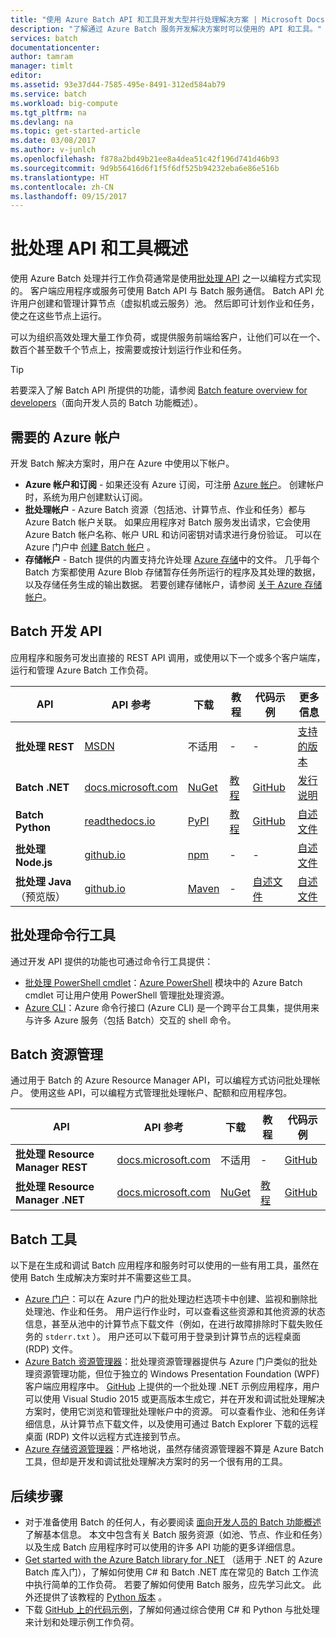 ```yaml
---
title: "使用 Azure Batch API 和工具开发大型并行处理解决方案 | Microsoft Docs"
description: "了解通过 Azure Batch 服务开发解决方案时可以使用的 API 和工具。"
services: batch
documentationcenter: 
author: tamram
manager: timlt
editor: 
ms.assetid: 93e37d44-7585-495e-8491-312ed584ab79
ms.service: batch
ms.workload: big-compute
ms.tgt_pltfrm: na
ms.devlang: na
ms.topic: get-started-article
ms.date: 03/08/2017
ms.author: v-junlch
ms.openlocfilehash: f878a2bd49b21ee8a4dea51c42f196d741d46b93
ms.sourcegitcommit: 9d9b56416d6f1f5f6df525b94232eba6e86e516b
ms.translationtype: HT
ms.contentlocale: zh-CN
ms.lasthandoff: 09/15/2017
---
```

# <a name="overview-of-batch-apis-and-tools"></a>批处理 API 和工具概述

使用 Azure Batch 处理并行工作负荷通常是使用[批处理 API](#batch-development-apis) 之一以编程方式实现的。 客户端应用程序或服务可使用 Batch API 与 Batch 服务通信。 Batch API 允许用户创建和管理计算节点（虚拟机或云服务）池。 然后即可计划作业和任务，使之在这些节点上运行。 

可以为组织高效处理大量工作负荷，或提供服务前端给客户，让他们可以在一个、数百个甚至数千个节点上，按需要或按计划运行作业和任务。 

> [!TIP]
> 若要深入了解 Batch API 所提供的功能，请参阅 [Batch feature overview for developers](./batch-api-basics.md)（面向开发人员的 Batch 功能概述）。
> 
> 

## 需要的 Azure 帐户 <a name="azure-accounts-for-batch-development"></a>
开发 Batch 解决方案时，用户在 Azure 中使用以下帐户。

- **Azure 帐户和订阅** - 如果还没有 Azure 订阅，可注册 [Azure 帐户][free_account]。 创建帐户时，系统为用户创建默认订阅。
- **批处理帐户** - Azure Batch 资源（包括池、计算节点、作业和任务）都与 Azure Batch 帐户关联。 如果应用程序对 Batch 服务发出请求，它会使用 Azure Batch 帐户名称、帐户 URL 和访问密钥对请求进行身份验证。 可以在 Azure 门户中 [创建 Batch 帐户](./batch-account-create-portal.md) 。
- **存储帐户** - Batch 提供的内置支持允许处理 [Azure 存储][azure_storage]中的文件。 几乎每个 Batch 方案都使用 Azure Blob 存储暂存任务所运行的程序及其处理的数据，以及存储任务生成的输出数据。 若要创建存储帐户，请参阅 [关于 Azure 存储帐户](../storage/common/storage-create-storage-account.md)。

## <a name="batch-development-apis"></a>Batch 开发 API
应用程序和服务可发出直接的 REST API 调用，或使用以下一个或多个客户端库，运行和管理 Azure Batch 工作负荷。

| API | API 参考 | 下载 | 教程 | 代码示例 | 更多信息 |
| --- | --- | --- | --- | --- | --- |
| **批处理 REST** |[MSDN][batch_rest] |不适用 |- |- | [支持的版本](https://docs.microsoft.com/rest/api/batchservice/batch-service-rest-api-versioning) |
| **Batch .NET** |[docs.microsoft.com][api_net] |[NuGet ][api_net_nuget] |[教程](./batch-dotnet-get-started.md) |[GitHub][api_sample_net] | [发行说明](https://github.com/Azure/azure-sdk-for-net/blob/AutoRest/src/Batch/Client/changelog.md) |
| **Batch Python** |[readthedocs.io][api_python] |[PyPI][api_python_pypi] |[教程](./batch-python-tutorial.md)|[GitHub][api_sample_python] | [自述文件](https://github.com/Azure/azure-sdk-for-python/blob/master/doc/batch.rst) |
| **批处理 Node.js** |[github.io][api_nodejs] |[npm][api_nodejs_npm] |- |- | [自述文件](https://github.com/Azure/azure-sdk-for-node/tree/master/lib/services/batch) |
| **批处理 Java**（预览版） |[github.io][api_java] |[Maven][api_java_jar] |- |[自述文件][api_sample_java] | [自述文件](https://github.com/Azure/azure-batch-sdk-for-java)|

## <a name="batch-command-line-tools"></a>批处理命令行工具

通过开发 API 提供的功能也可通过命令行工具提供： 

- [批处理 PowerShell cmdlet][batch_ps]：[Azure PowerShell](../powershell-install-configure.md) 模块中的 Azure Batch cmdlet 可让用户使用 PowerShell 管理批处理资源。
- [Azure CLI](../cli-install-nodejs.md)：Azure 命令行接口 (Azure CLI) 是一个跨平台工具集，提供用来与许多 Azure 服务（包括 Batch）交互的 shell 命令。

## <a name="batch-resource-management"></a>Batch 资源管理

通过用于 Batch 的 Azure Resource Manager API，可以编程方式访问批处理帐户。 使用这些 API，可以编程方式管理批处理帐户、配额和应用程序包。  

| API | API 参考 | 下载 | 教程 | 代码示例 |
| --- | --- | --- | --- | --- |
| **批处理 Resource Manager REST** |[docs.microsoft.com][api_rest_mgmt] |不适用 |- |[GitHub](https://github.com/Azure-Samples/batch-dotnet-manage-batch-accounts) |
| **批处理 Resource Manager .NET** |[docs.microsoft.com][api_net_mgmt] |[NuGet ][api_net_mgmt_nuget] | [教程](./batch-management-dotnet.md) |[GitHub][api_sample_net] |


## <a name="batch-tools"></a>Batch 工具
以下是在生成和调试 Batch 应用程序和服务时可以使用的一些有用工具，虽然在使用 Batch 生成解决方案时并不需要这些工具。

- [Azure 门户][portal]：可以在 Azure 门户的批处理边栏选项卡中创建、监视和删除批处理池、作业和任务。 用户运行作业时，可以查看这些资源和其他资源的状态信息，甚至从池中的计算节点下载文件（例如，在进行故障排除时下载失败任务的 `stderr.txt` ）。 用户还可以下载可用于登录到计算节点的远程桌面 (RDP) 文件。
- [Azure Batch 资源管理器][batch_explorer]：批处理资源管理器提供与 Azure 门户类似的批处理资源管理功能，但位于独立的 Windows Presentation Foundation (WPF) 客户端应用程序中。 
            [GitHub][github_samples] 上提供的一个批处理 .NET 示例应用程序，用户可以使用 Visual Studio 2015 或更高版本生成它，并在开发和调试批处理解决方案时，使用它浏览和管理批处理帐户中的资源。 可以查看作业、池和任务详细信息，从计算节点下载文件，以及使用可通过 Batch Explorer 下载的远程桌面 (RDP) 文件以远程方式连接到节点。
- [Azure 存储资源管理器][storage_explorer]：严格地说，虽然存储资源管理器不算是 Azure Batch 工具，但却是开发和调试批处理解决方案时的另一个很有用的工具。

## <a name="next-steps"></a>后续步骤

- 对于准备使用 Batch 的任何人，有必要阅读 [面向开发人员的 Batch 功能概述](./batch-api-basics.md)了解基本信息。 本文中包含有关 Batch 服务资源（如池、节点、作业和任务）以及生成 Batch 应用程序时可以使用的许多 API 功能的更多详细信息。
- [Get started with the Azure Batch library for .NET](./batch-dotnet-get-started.md) （适用于 .NET 的 Azure Batch 库入门），了解如何使用 C# 和 Batch .NET 库在常见的 Batch 工作流中执行简单的工作负荷。 若要了解如何使用 Batch 服务，应先学习此文。 此外还提供了该教程的 [Python 版本](./batch-python-tutorial.md) 。
- 下载 [GitHub 上的代码示例][github_samples]，了解如何通过综合使用 C# 和 Python 与批处理来计划和处理示例工作负荷。

[azure_storage]: https://azure.microsoft.com/services/storage/
[api_java]: http://azure.github.io/azure-sdk-for-java/
[api_java_jar]: http://search.maven.org/#search%7Cga%7C1%7Ca%3A%22azure-batch%22
[api_net]: https://msdn.microsoft.com/library/azure/mt348682.aspx
[api_net_nuget]: https://www.nuget.org/packages/Azure.Batch/
[api_rest_mgmt]: https://docs.microsoft.com/\rest/api/batchmanagement/
[api_net_mgmt]: https://msdn.microsoft.com/library/azure/mt463120.aspx
[api_net_mgmt_nuget]: https://www.nuget.org/packages/Microsoft.Azure.Management.Batch/
[api_nodejs]: http://azure.github.io/azure-sdk-for-node/azure-batch/latest/
[api_nodejs_npm]: https://www.npmjs.com/package/azure-batch
[api_python]: http://azure-sdk-for-python.readthedocs.io/en/latest/ref/azure.batch.html
[api_python_pypi]: https://pypi.python.org/pypi/azure-batch
[api_sample_net]: https://github.com/Azure/azure-batch-samples/tree/master/CSharp
[api_sample_python]: https://github.com/Azure/azure-batch-samples/tree/master/Python/Batch
[api_sample_java]: https://github.com/Azure/azure-batch-samples/tree/master/Java/
[batch_ps]: https://msdn.microsoft.com/library/azure/mt125957.aspx
[batch_rest]: https://msdn.microsoft.com/library/azure/Dn820158.aspx
[free_account]: /pricing/1rmb-trial/
[github_samples]: https://github.com/Azure/azure-batch-samples
[batch_explorer]: https://github.com/Azure/azure-batch-samples/tree/master/CSharp/BatchExplorer
[storage_explorer]: http://storageexplorer.com/
[portal]: https://portal.azure.cn
